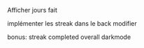 Afficher jours fait 

implémenter les streak dans le back
modifier


bonus: 
streak
completed
overall
darkmode

